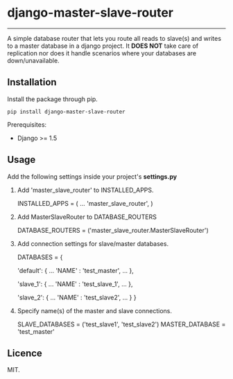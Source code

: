 # django-master-slave-router
---
A simple database router that lets you route all reads to slave(s) and writes to a master database in a django project. It **DOES NOT** take care of replication nor does it handle scenarios where your databases are down/unavailable.

## Installation

Install the package through pip.

    pip install django-master-slave-router

Prerequisites:

  * Django >= 1.5


## Usage

Add the following settings inside your project's **settings.py**

1) Add 'master\_slave_router' to INSTALLED\_APPS.

    INSTALLED_APPS = (
        ...
        'master_slave_router',
    )

2) Add MasterSlaveRouter to DATABASE_ROUTERS

    DATABASE_ROUTERS = ('master_slave_router.MasterSlaveRouter')


3) Add connection settings for slave/master databases.

    DATABASES = {

    'default': {
        ...
        'NAME'    : 'test_master',
        ...
        },

    'slave_1': {
        ...
        'NAME'    : 'test_slave_1',
        ...
        },

    'slave_2': {
         ...
        'NAME'    : 'test_slave2',
        ...
        }
    }

4) Specify name(s) of the master and slave connections.

    SLAVE_DATABASES = ('test_slave1', 'test_slave2')
    MASTER_DATABASE = 'test_master'



## Licence
MIT.